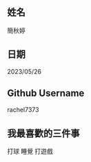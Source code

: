 姓名
----
簡秋婷

日期
----
2023/05/26

Github Username
---------------
rachel7373

我最喜歡的三件事
---------------
打球 睡覺 打遊戲
